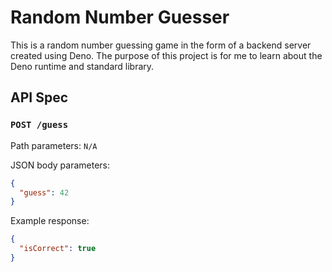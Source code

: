 # Random Number Guesser

This is a random number guessing game in the form of a backend server created using Deno. The purpose of this project is for me to learn about the Deno runtime and standard library.

## API Spec

### `POST /guess`

Path parameters: `N/A`

JSON body parameters:

```json
{
  "guess": 42
}
```

Example response:

```json
{
  "isCorrect": true
}
```
